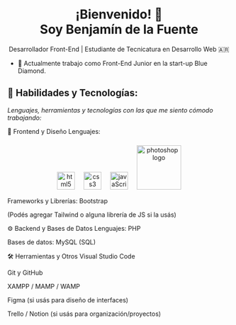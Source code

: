 <h1 align="center">¡Bienvenido! 👋<br>Soy Benjamín de la Fuente</h1>

<p align="center">
  Desarrollador Front-End | Estudiante de Tecnicatura en Desarrollo Web 🇦🇷<br>
</p>


- 💼 Actualmente trabajo como Front-End Junior en la start-up Blue Diamond.

## 🔧 Habilidades y Tecnologías:

*Lenguajes, herramientas y tecnologías con las que me siento cómodo trabajando:*

🎨 Frontend y Diseño
Lenguajes: 

###
<div align="center">
  <img src="https://cdn.jsdelivr.net/gh/devicons/devicon/icons/html5/html5-original.svg" height="40" alt="html5 logo"  />
  <img width="12" />
  <img src="https://cdn.jsdelivr.net/gh/devicons/devicon/icons/css3/css3-original.svg" height="40" alt="css3 logo"  />
  <img width="12" />
  <img src="https://cdn.jsdelivr.net/gh/devicons/devicon@latest/icons/javascript/javascript-original.svg" height="40" alt="javaScript logo"/>
  <img width="12" />
  <img src="https://cdn.jsdelivr.net/gh/devicons/devicon@latest/icons/photoshop/photoshop-original.svg" height="100" alt="photoshop logo"/>
</div>

Frameworks y Librerías: Bootstrap

(Podés agregar Tailwind o alguna librería de JS si la usás)

⚙️ Backend y Bases de Datos
Lenguajes: PHP

Bases de datos: MySQL (SQL)

🛠️ Herramientas y Otros
Visual Studio Code

Git y GitHub

XAMPP / MAMP / WAMP

Figma (si usás para diseño de interfaces)

Trello / Notion (si usás para organización/proyectos)

